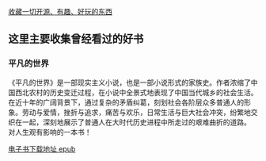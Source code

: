 
[收藏一切开源、有趣、好玩的东西](https://github.com/ityouknow/collect-open-source)


## 这里主要收集曾经看过的好书


### 平凡的世界
《平凡的世界》是一部现实主义小说，也是一部小说形式的家族史。作者浓缩了中国西北农村的历史变迁过程，在小说中全景式地表现了中国当代城乡的社会生活。在近十年的广阔背景下，通过复杂的矛盾纠葛，刻划社会各阶层众多普通人的形象。劳动与爱情，挫折与追求，痛苦与欢乐，日常生活与巨大社会冲突，纷繁地交织在一起，深刻地展示了普通人在大时代历史进程中所走过的艰难曲折的道路。
对人生观有影响的一本书！

[电子书下载地址 epub](http://bbs.feng.com/read-htm-tid-8914750.html)

